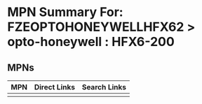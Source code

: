 



# MPN Summary For: FZEOPTOHONEYWELLHFX62 > opto-honeywell : HFX6-200

## MPNs
  

|MPN|Direct Links|Search Links|
| :--- | :--- | :--- |
||||

